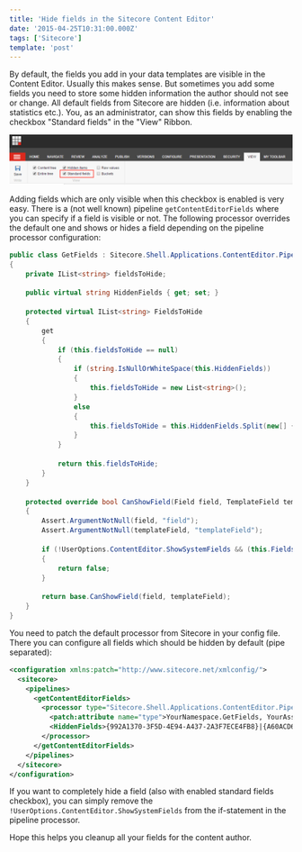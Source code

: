 ```yaml
---
title: 'Hide fields in the Sitecore Content Editor'
date: '2015-04-25T10:31:00.000Z'
tags: ['Sitecore']
template: 'post'
---
```


By default, the fields you add in your data templates are visible in the Content
Editor. Usually this makes sense. But sometimes you add some fields you need to
store some hidden information the author should not see or change. All default
fields from Sitecore are hidden (i.e. information about statistics etc.). You,
as an administrator, can show this fields by enabling the checkbox "Standard
fields" in the "View" Ribbon.

![](./images/show_standard_fields.png)

Adding fields which are only visible when this checkbox is enabled is very easy.
There is a (not well known) pipeline `getContentEditorFields` where you can
specify if a field is visible or not. The following processor overrides the
default one and shows or hides a field depending on the pipeline processor
configuration:

```csharp
public class GetFields : Sitecore.Shell.Applications.ContentEditor.Pipelines.GetContentEditorFields.GetFields
{
    private IList<string> fieldsToHide;

    public virtual string HiddenFields { get; set; }

    protected virtual IList<string> FieldsToHide
    {
        get
        {
            if (this.fieldsToHide == null)
            {
                if (string.IsNullOrWhiteSpace(this.HiddenFields))
                {
                    this.fieldsToHide = new List<string>();
                }
                else
                {
                    this.fieldsToHide = this.HiddenFields.Split(new[] { '|' }, StringSplitOptions.RemoveEmptyEntries);
                }
            }

            return this.fieldsToHide;
        }
    }

    protected override bool CanShowField(Field field, TemplateField templateField)
    {
        Assert.ArgumentNotNull(field, "field");
        Assert.ArgumentNotNull(templateField, "templateField");

        if (!UserOptions.ContentEditor.ShowSystemFields && (this.FieldsToHide.Contains(field.ID.ToString()) || this.FieldsToHide.Contains(field.Name)))
        {
            return false;
        }

        return base.CanShowField(field, templateField);
    }
}
```

You need to patch the default processor from Sitecore in your config file. There you can configure all fields which should be hidden by default (pipe separated):

```xml
<configuration xmlns:patch="http://www.sitecore.net/xmlconfig/">
  <sitecore>
    <pipelines>
      <getContentEditorFields>
        <processor type="Sitecore.Shell.Applications.ContentEditor.Pipelines.GetContentEditorFields.GetFields, Sitecore.Client">
          <patch:attribute name="type">YourNamespace.GetFields, YourAssembly</patch:attribute>
          <HiddenFields>{992A1370-3F5D-4E94-A437-2A3F7ECE4FB8}|{A60ACD61-A6DB-4182-8329-C957982CEC74}</HiddenFields>
        </processor>
      </getContentEditorFields>
    </pipelines>
  </sitecore>
</configuration>
```

If you want to completely hide a field (also with enabled standard fields
checkbox), you can simply remove the
`!UserOptions.ContentEditor.ShowSystemFields` from the if-statement in the
pipeline processor.

Hope this helps you cleanup all your fields for the content author.
